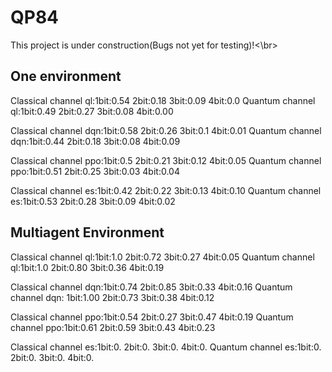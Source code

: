 # QP84

This project is under construction(Bugs not yet for testing)!<\br>

<h2>One environment</h2>
<p>Classical channel ql:1bit:0.54 2bit:0.18 3bit:0.09 4bit:0.0
Quantum channel ql:1bit:0.49 2bit:0.27 3bit:0.08 4bit:0.00</p>
<p>Classical channel dqn:1bit:0.58 2bit:0.26 3bit:0.1 4bit:0.01
Quantum channel dqn:1bit:0.44 2bit:0.18 3bit:0.08 4bit:0.09</p>
<p>Classical channel ppo:1bit:0.5 2bit:0.21 3bit:0.12 4bit:0.05
Quantum channel ppo:1bit:0.51 2bit:0.25 3bit:0.03 4bit:0.04</p>
<p>Classical channel es:1bit:0.42 2bit:0.22 3bit:0.13 4bit:0.10
Quantum channel es:1bit:0.53 2bit:0.28 3bit:0.09 4bit:0.02</p>


<h2>Multiagent Environment</h2>
<p>Classical channel ql:1bit:1.0 2bit:0.72 3bit:0.27 4bit:0.05
Quantum channel ql:1bit:1.0 2bit:0.80 3bit:0.36 4bit:0.19 </p>
<p>Classical channel dqn:1bit:0.74 2bit:0.85 3bit:0.33 4bit:0.16
Quantum channel dqn: 1bit:1.00 2bit:0.73 3bit:0.38 4bit:0.12</p>
<p>Classical channel ppo:1bit:0.54 2bit:0.27 3bit:0.47 4bit:0.19
Quantum channel ppo:1bit:0.61 2bit:0.59 3bit:0.43 4bit:0.23</p>
<p>Classical channel es:1bit:0. 2bit:0. 3bit:0. 4bit:0.
Quantum channel es:1bit:0. 2bit:0. 3bit:0. 4bit:0.</p>
